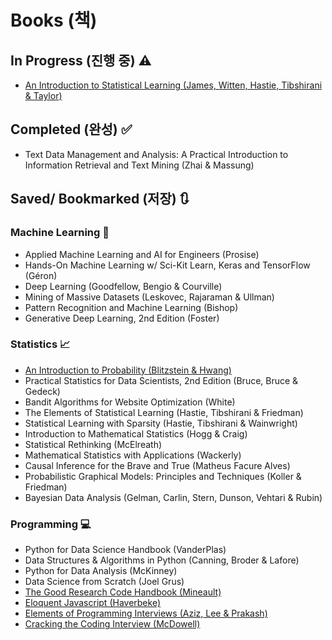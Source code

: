 # Books (책)

## In Progress (진행 중) ⚠️

- [An Introduction to Statistical Learning (James, Witten, Hastie, Tibshirani & Taylor)](https://www.statlearning.com/)

## Completed (완성) ✅

- Text Data Management and Analysis: A Practical Introduction to Information Retrieval and Text Mining (Zhai & Massung)

## Saved/ Bookmarked (저장) 🔃

### Machine Learning 🤖

- Applied Machine Learning and AI for Engineers (Prosise)
- Hands-On Machine Learning w/ Sci-Kit Learn, Keras and TensorFlow (Géron)
- Deep Learning (Goodfellow, Bengio & Courville)
- Mining of Massive Datasets (Leskovec, Rajaraman & Ullman)
- Pattern Recognition and Machine Learning (Bishop)
- Generative Deep Learning, 2nd Edition (Foster)

### Statistics 📈

- [An Introduction to Probability (Blitzstein & Hwang)](probabilitybook.net)
- Practical Statistics for Data Scientists, 2nd Edition (Bruce, Bruce & Gedeck)
- Bandit Algorithms for Website Optimization (White)
- The Elements of Statistical Learning (Hastie, Tibshirani & Friedman)
- Statistical Learning with Sparsity (Hastie, Tibshirani & Wainwright)
- Introduction to Mathematical Statistics (Hogg & Craig)
- Statistical Rethinking (McElreath)
- Mathematical Statistics with Applications (Wackerly)
- Causal Inference for the Brave and True (Matheus Facure Alves)
- Probabilistic Graphical Models: Principles and Techniques (Koller & Friedman)
- Bayesian Data Analysis (Gelman, Carlin, Stern, Dunson, Vehtari & Rubin)

### Programming 💻

- Python for Data Science Handbook (VanderPlas)
- Data Structures & Algorithms in Python (Canning, Broder & Lafore)
- Python for Data Analysis (McKinney)
- Data Science from Scratch (Joel Grus)
- [The Good Research Code Handbook (Mineault)](https://goodresearch.dev/index.html)
- [Eloquent Javascript (Haverbeke)](https://eloquentjavascript.net/)
- [Elements of Programming Interviews (Aziz, Lee & Prakash)](http://elementsofprogramminginterviews.com/)
- [Cracking the Coding Interview (McDowell)](https://www.crackingthecodinginterview.com/)
